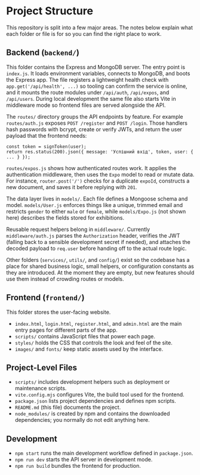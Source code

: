 # Project Structure

This repository is split into a few major areas. The notes below explain what
each folder or file is for so you can find the right place to work.

## Backend (`backend/`)

This folder contains the Express and MongoDB server. The entry point is
`index.js`. It loads environment variables, connects to MongoDB, and boots the
Express app. The file registers a lightweight health check with
`app.get('/api/health', ...)` so tooling can confirm the service is online, and
it mounts the route modules under `/api/auth`, `/api/expos`, and `/api/users`.
During local development the same file also starts Vite in middleware mode so
frontend files are served alongside the API.

The `routes/` directory groups the API endpoints by feature. For example
`routes/auth.js` exposes `POST /register` and `POST /login`. Those handlers hash
passwords with bcrypt, create or verify JWTs, and return the user payload that
the frontend needs:

```
const token = signToken(user);
return res.status(200).json({ message: 'Успішний вхід', token, user: { ... } });
```

`routes/expos.js` shows how authenticated routes work. It applies the
authentication middleware, then uses the `Expo` model to read or mutate data.
For instance, `router.post('/')` checks for a duplicate `expoId`, constructs a
new document, and saves it before replying with `201`.

The data layer lives in `models/`. Each file defines a Mongoose schema and
model. `models/User.js` enforces things like a unique, trimmed email and
restricts `gender` to either `male` or `female`, while `models/Expo.js` (not
shown here) describes the fields stored for exhibitions.

Reusable request helpers belong in `middleware/`. Currently `middleware/auth.js`
parses the `Authorization` header, verifies the JWT (falling back to a sensible
development secret if needed), and attaches the decoded payload to `req.user`
before handing off to the actual route logic.

Other folders (`services/`, `utils/`, and `config/`) exist so the codebase has a
place for shared business logic, small helpers, or configuration constants as
they are introduced. At the moment they are empty, but new features should use
them instead of crowding routes or models.

## Frontend (`frontend/`)

This folder stores the user-facing website.

- `index.html`, `login.html`, `register.html`, and `admin.html` are the main
  entry pages for different parts of the app.
- `scripts/` contains JavaScript files that power each page.
- `styles/` holds the CSS that controls the look and feel of the site.
- `images/` and `fonts/` keep static assets used by the interface.

## Project-Level Files

- `scripts/` includes development helpers such as deployment or maintenance
  scripts.
- `vite.config.mjs` configures Vite, the build tool used for the frontend.
- `package.json` lists project dependencies and defines npm scripts.
- `README.md` (this file) documents the project.
- `node_modules/` is created by npm and contains the downloaded dependencies;
  you normally do not edit anything here.

## Development

- `npm start` runs the main development workflow defined in `package.json`.
- `npm run dev` starts the API server in development mode.
- `npm run build` bundles the frontend for production.
